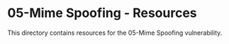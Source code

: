 # 05-Mime Spoofing - Resources
This directory contains resources for the 05-Mime Spoofing vulnerability.
